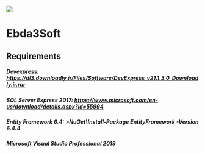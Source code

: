 [![](https://img.shields.io/badge/Open_in_DevExpress_Support_Center-FF7200?style=flat-square&logo=DevExpress&logoColor=white)](https://supportcenter.devexpress.com/ticket/details/E1746)
# Ebda3Soft
## Requirements
##### Devexpress: https://dl3.downloadly.ir/Files/Software/DevExpress_v21.1.3.0_Downloadly.ir.rar
##### SQL Server Express 2017: https://www.microsoft.com/en-us/download/details.aspx?id=55994
##### Entity Framework 6.4: >NuGet\Install-Package EntityFramework -Version 6.4.4
##### Microsoft Visual Studio Professional 2019

